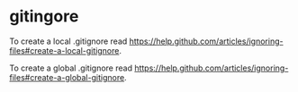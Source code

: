 gitingore
=========

To create a local .gitignore read https://help.github.com/articles/ignoring-files#create-a-local-gitignore.

To create a global .gitignore read https://help.github.com/articles/ignoring-files#create-a-global-gitignore.
